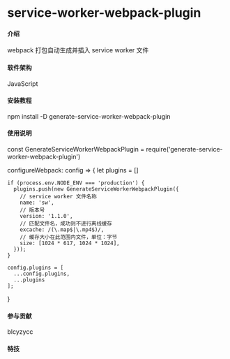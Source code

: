 # service-worker-webpack-plugin

#### 介绍
webpack 打包自动生成并插入 service worker 文件


#### 软件架构
JavaScript


#### 安装教程
npm install -D generate-service-worker-webpack-plugin


#### 使用说明
  const GenerateServiceWorkerWebpackPlugin = require('generate-service-worker-webpack-plugin')

  configureWebpack: config => {
    let plugins = []

    if (process.env.NODE_ENV === 'production') {
      plugins.push(new GenerateServiceWorkerWebpackPlugin({
        // service worker 文件名称
        name: 'sw',
        // 版本号
        version: '1.1.0',
        // 匹配文件名，成功则不进行离线缓存
        excache: /(\.map$|\.mp4$)/,
        // 缓存大小在此范围内文件，单位：字节
        size: [1024 * 617, 1024 * 1024],
      }));
    }

    config.plugins = [
      ...config.plugins,
      ...plugins
    ];
  }

#### 参与贡献
blcyzycc


#### 特技

